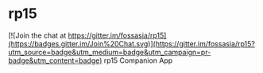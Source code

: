 # rp15

[![Join the chat at https://gitter.im/fossasia/rp15](https://badges.gitter.im/Join%20Chat.svg)](https://gitter.im/fossasia/rp15?utm_source=badge&utm_medium=badge&utm_campaign=pr-badge&utm_content=badge)
rp15 Companion App
